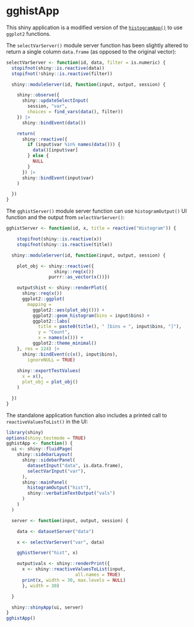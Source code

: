 # gghistApp

This shiny application is a modified version of the [`histogramApp()`](https://mastering-shiny.org/scaling-modules.html#case-study-histogram) to use `ggplot2` functions. 

The `selectVarServer()` module server function has been slightly altered to return a single column `data.frame` (as opposed to the original vector):

``` r
selectVarServer <- function(id, data, filter = is.numeric) {
  stopifnot(shiny::is.reactive(data))
  stopifnot(!shiny::is.reactive(filter))

  shiny::moduleServer(id, function(input, output, session) {

    shiny::observe({
      shiny::updateSelectInput(
        session, "var",
        choices = find_vars(data(), filter))
    }) |>
      shiny::bindEvent(data())

    return(
      shiny::reactive({
        if (input$var %in% names(data())) {
          data()[input$var]
        } else {
          NULL
        }
      }) |>
      shiny::bindEvent(input$var)
    )

  })
}
```

The `gghistServer()` module server function can use `histogramOutput()` UI function and the output from `selectVarServer()`: 

``` r
gghistServer <- function(id, x, title = reactive("Histogram")) {

    stopifnot(shiny::is.reactive(x))
    stopifnot(shiny::is.reactive(title))

  shiny::moduleServer(id, function(input, output, session) {

    plot_obj <- shiny::reactive({
                  shiny::req(x())
                purrr::as_vector(x())})

    output$hist <- shiny::renderPlot({
      shiny::req(x())
      ggplot2::ggplot(
        mapping =
          ggplot2::aes(plot_obj())) +
          ggplot2::geom_histogram(bins = input$bins) +
          ggplot2::labs(
            title = paste0(title(), " [bins = ", input$bins, "]"),
            y = "Count",
            x = names(x())) +
          ggplot2::theme_minimal()
    }, res = 124) |>
      shiny::bindEvent(c(x(), input$bins),
        ignoreNULL = TRUE)
        
    shiny::exportTestValues(
      x = x(),
      plot_obj = plot_obj()
    )

  })
}
```

The standalone application function also includes a printed call to `reactiveValuesToList()` in the UI:

``` r
library(shiny)
options(shiny.testmode = TRUE)
gghistApp <- function() {
  ui <- shiny::fluidPage(
    shiny::sidebarLayout(
      shiny::sidebarPanel(
        datasetInput("data", is.data.frame),
        selectVarInput("var"),
      ),
      shiny::mainPanel(
        histogramOutput("hist"),
        shiny::verbatimTextOutput("vals")
      )
    )
  )

  server <- function(input, output, session) {

    data <- datasetServer("data")

    x <- selectVarServer("var", data)

    gghistServer("hist", x)

    output$vals <- shiny::renderPrint({
      x <- shiny::reactiveValuesToList(input,
                          all.names = TRUE)
      print(x, width = 30, max.levels = NULL)
      }, width = 30)

  }

  shiny::shinyApp(ui, server)
}
gghistApp()
```



